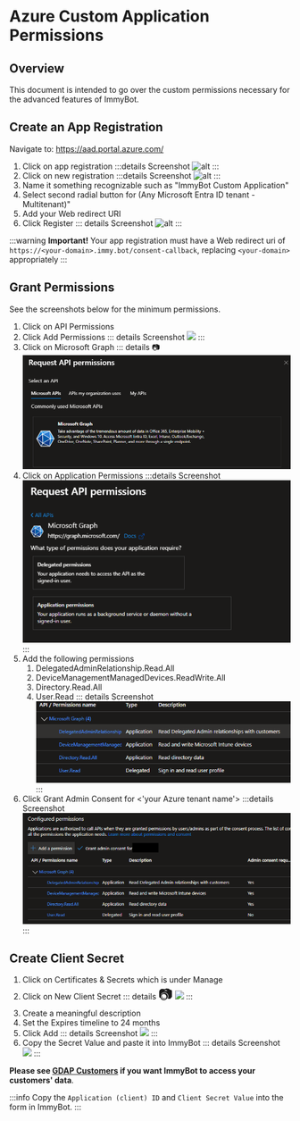 # Azure Custom Application Permissions

## Overview
This document is intended to go over the custom permissions necessary for the advanced features of ImmyBot.

## Create an App Registration

Navigate to: <https://aad.portal.azure.com/>
1. Click on app registration
:::details Screenshot
![alt](/.vitepress/images/2020-12-07-15-46-18.png)
:::
2. Click on new registration
:::details Screenshot
![alt](/.vitepress/images/2020-12-07-15-47-07.png)
:::
3. Name it something recognizable such as "ImmyBot Custom Application"
4. Select second radial button for (Any Microsoft Entra ID tenant - Multitenant)"
5. Add your Web redirect URI
6. Click Register
::: details Screenshot
![alt](/.vitepress/images/2022-12-12_10-42-55.png)
:::

:::warning
**Important!** Your app registration must have a Web redirect uri of `https://<your-domain>.immy.bot/consent-callback`, replacing `<your-domain>` appropriately
:::

## Grant Permissions

See the screenshots below for the minimum permissions.
1. Click on API Permissions
2. Click Add Permissions
   ::: details Screenshot
   ![](/.vitepress/images/2020-12-07-15-47-33.png)
   :::
3. Click on Microsoft Graph
   ::: details 📷
   ![alt text](MSGraph.png)
4. Click on Application Permissions
   :::details Screenshot
   ![alt text](MSGraph-ApplicationPerms.png)
   :::
5. Add the following permissions
   1. DelegatedAdminRelationship.Read.All
   2. DeviceManagementManagedDevices.ReadWrite.All
   3. Directory.Read.All
   4. User.Read
   ::: details Screenshot
   ![alt text](GranularPerms.png)
   :::
6. Click Grant Admin Consent for <'your Azure tenant name'>
   :::details Screenshot
   ![alt text](GrantAdminPerms.png)
   :::


## Create Client Secret
1. Click on Certificates & Secrets which is under Manage
2. Click on New Client Secret
   ::: details <font style="font-size:25px">📷</font>
   ![](/.vitepress/images/2021-08-16-13-19-15.png)
   :::
3. Create a meaningful description
4. Set the Expires timeline to 24 months
5. Click Add
   ::: details Screenshot
   ![](/.vitepress/images/2021-08-16-13-20-45.png)
   :::
6. Copy the Secret Value and paste it into ImmyBot
   ::: details Screenshot
   ![](/.vitepress/images/2021-08-16-13-23-26.png)
   :::

**Please see [GDAP Customers](/Documentation/Integrations/azure-gdap-customer-management) if you want ImmyBot to access your customers' data**.

:::info
Copy the `Application (client) ID` and `Client Secret Value` into the form in ImmyBot.
:::